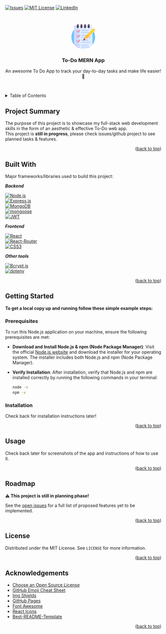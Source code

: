 
<a id="readme-top"></a>


[![Issues][issues-shield]][issues-url]
[![MIT License][license-shield]][license-url]
[![LinkedIn][linkedin-shield]][linkedin-url]

<!-- PROJECT LOGO -->
<br />
<div align="center">

  <p align="center">
  <img src="images/todo.png" alt="ToDo-logo" width="80" height="80">

  <h3 align="center">To-Do MERN App</h3>
    <p>An awesome To Do App to track your day-to-day tasks and make life easier! 🍹</p>
    <br />
  </p>
</div>



<!-- TABLE OF CONTENTS -->
<details>
  <summary>Table of Contents</summary>
  <ol>
    <li><a href="#project-summary">Project Summary</a></li>
    <li><a href="#built-with">Built With</a></li>  
    <li>
      <a href="#getting-started">Getting Started</a>
      <ul>
        <li><a href="#prerequisites">Prerequisites</a></li>
        <li><a href="#installation">Installation</a></li>
      </ul>
    </li>
    <li><a href="#usage">Usage</a></li>
    <li><a href="#roadmap">Roadmap</a></li>
    <li><a href="#license">License</a></li>
    <li><a href="#acknowledgments">Acknowledgments</a></li>
  </ol>
</details>


<!-- ABOUT THE PROJECT -->
## Project Summary

The purpose of this project is to showcase my full-stack web development skills in the form of an aesthetic & effective To-Do web app. 
<br />
This project is **still in progress**, please check issues/github project to see planned tasks & features. 


<p align="right">(<a href="#readme-top">back to top</a>)</p>

<!-- BUILT WITH -->
## Built With

Major frameworks/libraries used to build this project:

***Backend***

 [![Node.js][Node.js]][Node-url]<br/>
[![Express.js][Express.js]][Express-url]<br/>
[![MongoDB][MongoDB]][MongoDB-url]<br/>
[![mongoose][mongoose]][mongoose-url]<br/>
[![JWT][JWT]][JWT-url]<br/>


***Frontend***

[![React][React.js]][React-url]<br />
[![React-Router][React-router]][React-router-url]<br />
[![CSS3][CSS3]][CSS3-url]<br />

***Other tools***

[![Bcrypt.js][Bcrypt.js]][Bcrypt-url]<br />
[![dotenv][dotenv]][dotenv-url]<br />

<p align="right">(<a href="#readme-top">back to top</a>)</p>


<!-- GETTING STARTED -->
## Getting Started

**To get a local copy up and running follow these simple example steps:**

### Prerequisites

To run this Node.js application on your machine, ensure the following prerequisites are met:

- **Download and Install Node.js & npm (Node Package Manager)**: Visit the official [Node.js website](https://nodejs.org/) and download the installer for your operating system. The installer includes both Node.js and npm (Node Package Manager).

- **Verify Installation**:
After installation, verify that Node.js and npm are installed correctly by running the following commands in your terminal:
    ```sh
    node -v
    npm -v
    ```

### Installation

Check back for installation instructions later!


<p align="right">(<a href="#readme-top">back to top</a>)</p>



<!-- USAGE EXAMPLES -->
## Usage

Check back later for screenshots of the app and instructions of how to use it. 

<p align="right">(<a href="#readme-top">back to top</a>)</p>



<!-- ROADMAP -->
## Roadmap

**⚠️ This project is still in planning phase!**

See the [open issues](https://github.com/zsigray/ToDo-App-MERN/issues) for a full list of proposed features yet to be implemented.

<p align="right">(<a href="#readme-top">back to top</a>)</p>

<!-- LICENSE -->
## License

Distributed under the MIT License. See `LICENSE` for more information.

<p align="right">(<a href="#readme-top">back to top</a>)</p>

<!-- ACKNOWLEDGEMENTS -->
## Acknowledgements

* [Choose an Open Source License](https://choosealicense.com)
* [GitHub Emoji Cheat Sheet](https://www.webpagefx.com/tools/emoji-cheat-sheet)
* [Img Shields](https://shields.io)
* [GitHub Pages](https://pages.github.com)
* [Font Awesome](https://fontawesome.com)
* [React Icons](https://react-icons.github.io/react-icons/search)
* [Best-README-Template](https://github.com/othneildrew/Best-README-Template/tree/master)

<p align="right">(<a href="#readme-top">back to top</a>)</p>


<!-- MARKDOWN LINKS & IMAGES -->
<!-- https://www.markdownguide.org/basic-syntax/#reference-style-links -->
[issues-shield]: https://img.shields.io/github/issues/zsigray/ToDo-App-MERN.svg?style=for-the-badge
[issues-url]: https://github.com/zsigray/ToDo-App-MERN/issues
[license-shield]: https://img.shields.io/github/license/zsigray/ToDo-App-MERN.svg?style=for-the-badge
[license-url]: https://github.com/zsigray/ToDo-App-MERN/blob/main/LICENSE
[linkedin-shield]: https://img.shields.io/badge/-LinkedIn-black.svg?style=for-the-badge&logo=linkedin&colorB=555
[linkedin-url]: https://linkedin.com/in/zsofizsigray


<!-- Technologies -->

[React.js]: https://img.shields.io/badge/React-20232A?style=for-the-badge&logo=react&logoColor=61DAFB
[React-url]: https://reactjs.org/

[React-router]: https://img.shields.io/badge/React_Router-CA4245?style=for-the-badge&logo=react-router&logoColor=white
[React-router-url]: https://reactrouter.com/en/main

[CSS3]: https://img.shields.io/badge/CSS3-1572B6?style=for-the-badge&logo=css3&logoColor=white
[CSS3-url]: https://developer.mozilla.org/en-US/docs/Web/CSS


[Node.js]: https://img.shields.io/badge/Node.js-43853D?style=for-the-badge&logo=node.js&logoColor=white61DAFB
[Node-url]: https://nodejs.org/en

[Express.js]: https://img.shields.io/badge/Express.js-404D59?style=for-the-badge
[Express-url]: https://expressjs.com/

[MongoDB]: https://img.shields.io/badge/MongoDB-4EA94B?style=for-the-badge&logo=mongodb&logoColor=white
[MongoDB-url]: https://www.mongodb.com/

[Mongoose]: https://img.shields.io/badge/mongoose-red?style=for-the-badge
[Mongoose-url]: https://mongoosejs.com/docs/

[JWT]: https://img.shields.io/badge/json%20web%20tokens-323330?style=for-the-badge&logo=json-web-tokens&logoColor=pink
[JWT-url]: https://jwt.io/


[Bcrypt.js]: https://img.shields.io/badge/Bcrypt-purple?style=for-the-badge
[Bcrypt-url]: https://www.npmjs.com/package/bcrypt

[dotenv]: https://img.shields.io/badge/dotenv-yellow?style=for-the-badge
[dotenv-url]: https://www.npmjs.com/package/dotenv